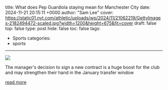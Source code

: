 title: What does Pep Guardiola staying mean for Manchester City
date: 2024-11-21 20:15:11 +0000
author: "Sam Lee"
cover: https://static01.nyt.com/athletic/uploads/wp/2024/11/21062219/GettyImages-2182494472-scaled.jpg?width=1200&height=675&fit=cover
draft: false
top: false
type: post
hide: false
toc: false
tags:
  - Sports
categories:
  - sports
---

![](https://static01.nyt.com/athletic/uploads/wp/2024/11/21062219/GettyImages-2182494472-scaled.jpg?width=1200&height=675&fit=cover)

The manager's decision to sign a new contract is a huge boost for the club and may strengthen their hand in the January transfer window

[read more](https://www.nytimes.com/athletic/5937112/2024/11/21/pep-guardiola-manchester-city-contract-what-it-means/)
